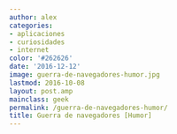 ```yaml
---
author: alex
categories:
- aplicaciones
- curiosidades
- internet
color: '#262626'
date: '2016-12-12'
image: guerra-de-navegadores-humor.jpg
lastmod: 2016-10-08
layout: post.amp
mainclass: geek
permalink: /guerra-de-navegadores-humor/
title: Guerra de navegadores [Humor]
---
```


<figure>
    <amp-img on="tap:lightbox1" role="button" tabindex="0" layout="responsive" src="/img/guerra-de-navegadores-humor.jpg" alt="{{ title }}" title="{{ title }}" width="674" height="521"></amp-img>
</figure>

<!--more--><!--ad-->
